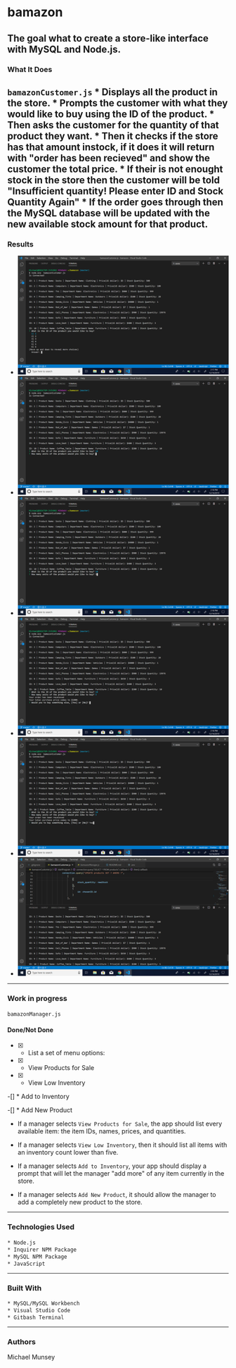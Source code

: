 # bamazon
The goal what to create a store-like interface with MySQL and Node.js.
--------------------
### What It Does
`bamazonCustomer.js`
    * Displays all the product in the store.
    * Prompts the customer with what they would like to buy using the ID of the product.
    * Then asks the customer for the quantity of that product they want.
        * Then it checks if the store has that amount instock, if it does it will return with "order has been recieved" and show the customer the total price.
        * If their is not enought stock in the store then the customer will be told "Insufficient quantity! Please enter ID and Stock Quantity Again"
        * If the order goes through then the MySQL database will be updated with the new available stock amount for that product.
--------------------
### Results
- ![bamazonCustomer.js](/images/Screenshot(10).png)
- ![bamazonCustomer.js](/images/Screenshot(11).png)
- ![bamazonCustomer.js](/images/Screenshot(12).png)
- ![bamazonCustomer.js](/images/Screenshot(13).png)
- ![bamazonCustomer.js](/images/Screenshot(14).png)
- ![bamazonCustomer.js](/images/Screenshot(15).png)

--------------------
### Work in progress
`bamazonManager.js`
#### Done/Not Done
   -[x] * List a set of menu options:

   -[x] * View Products for Sale
    
   -[x] * View Low Inventory
    
   -[] * Add to Inventory
    
   -[] * Add New Product

  * If a manager selects `View Products for Sale`, the app should list every available item: the item IDs, names, prices, and quantities.

  * If a manager selects `View Low Inventory`, then it should list all items with an inventory count lower than five.

  * If a manager selects `Add to Inventory`, your app should display a prompt that will let the manager "add more" of any item currently in the store.

  * If a manager selects `Add New Product`, it should allow the manager to add a completely new product to the store.
--------------------
### Technologies Used
    * Node.js
    * Inquirer NPM Package
    * MySQL NPM Package
    * JavaScript
--------------------
### Built With
    * MySQL/MySQL Workbench
    * Visual Studio Code 
    * Gitbash Terminal
--------------------
### Authors
Michael Munsey 